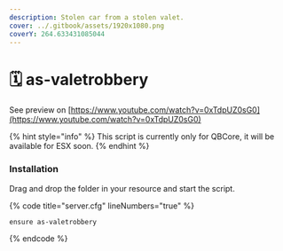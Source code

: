 ```yaml
---
description: Stolen car from a stolen valet.
cover: ../.gitbook/assets/1920x1080.png
coverY: 264.633431085044
---
```


# 🗓 as-valetrobbery

See preview on [https://www.youtube.com/watch?v=0xTdpUZ0sG0](https://www.youtube.com/watch?v=0xTdpUZ0sG0)

{% hint style="info" %}
This script is currently only for QBCore, it will be available for ESX soon.
{% endhint %}

### Installation

Drag and drop the folder in your resource and start the script.

{% code title="server.cfg" lineNumbers="true" %}
```rss
ensure as-valetrobbery
```
{% endcode %}
